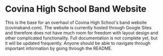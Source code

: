 # Covina High School Band Website
This is the base for an overhaul of Covina High School's band website (covinaband.com). The website is currently hosted through Google Sites and therefore does not have much room for freedom with layout design and other complicated functionality.
Full documentation is not complete yet, but it will be updated frequently. Anyone should be able to navigate through important information by going through the README.
